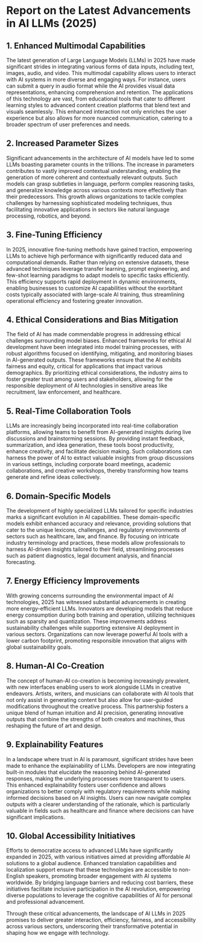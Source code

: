 # Report on the Latest Advancements in AI LLMs (2025)

## 1. Enhanced Multimodal Capabilities
The latest generation of Large Language Models (LLMs) in 2025 have made significant strides in integrating various forms of data inputs, including text, images, audio, and video. This multimodal capability allows users to interact with AI systems in more diverse and engaging ways. For instance, users can submit a query in audio format while the AI provides visual data representations, enhancing comprehension and retention. The applications of this technology are vast, from educational tools that cater to different learning styles to advanced content creation platforms that blend text and visuals seamlessly. This enhanced interaction not only enriches the user experience but also allows for more nuanced communication, catering to a broader spectrum of user preferences and needs.

## 2. Increased Parameter Sizes
Significant advancements in the architecture of AI models have led to some LLMs boasting parameter counts in the trillions. The increase in parameters contributes to vastly improved contextual understanding, enabling the generation of more coherent and contextually relevant outputs. Such models can grasp subtleties in language, perform complex reasoning tasks, and generalize knowledge across various contexts more effectively than their predecessors. This growth allows organizations to tackle complex challenges by harnessing sophisticated modeling techniques, thus facilitating innovative applications in sectors like natural language processing, robotics, and beyond.

## 3. Fine-Tuning Efficiency
In 2025, innovative fine-tuning methods have gained traction, empowering LLMs to achieve high performance with significantly reduced data and computational demands. Rather than relying on extensive datasets, these advanced techniques leverage transfer learning, prompt engineering, and few-shot learning paradigms to adapt models to specific tasks efficiently. This efficiency supports rapid deployment in dynamic environments, enabling businesses to customize AI capabilities without the exorbitant costs typically associated with large-scale AI training, thus streamlining operational efficiency and fostering greater innovation.

## 4. Ethical Considerations and Bias Mitigation
The field of AI has made commendable progress in addressing ethical challenges surrounding model biases. Enhanced frameworks for ethical AI development have been integrated into model training processes, with robust algorithms focused on identifying, mitigating, and monitoring biases in AI-generated outputs. These frameworks ensure that the AI exhibits fairness and equity, critical for applications that impact various demographics. By prioritizing ethical considerations, the industry aims to foster greater trust among users and stakeholders, allowing for the responsible deployment of AI technologies in sensitive areas like recruitment, law enforcement, and healthcare.

## 5. Real-Time Collaboration Tools
LLMs are increasingly being incorporated into real-time collaboration platforms, allowing teams to benefit from AI-generated insights during live discussions and brainstorming sessions. By providing instant feedback, summarization, and idea generation, these tools boost productivity, enhance creativity, and facilitate decision making. Such collaborations can harness the power of AI to extract valuable insights from group discussions in various settings, including corporate board meetings, academic collaborations, and creative workshops, thereby transforming how teams generate and refine ideas collectively.

## 6. Domain-Specific Models
The development of highly specialized LLMs tailored for specific industries marks a significant evolution in AI capabilities. These domain-specific models exhibit enhanced accuracy and relevance, providing solutions that cater to the unique lexicons, challenges, and regulatory environments of sectors such as healthcare, law, and finance. By focusing on intricate industry terminology and practices, these models allow professionals to harness AI-driven insights tailored to their field, streamlining processes such as patient diagnostics, legal document analysis, and financial forecasting.

## 7. Energy Efficiency Improvements
With growing concerns surrounding the environmental impact of AI technologies, 2025 has witnessed substantial advancements in creating more energy-efficient LLMs. Innovators are developing models that reduce energy consumption during both training and operation, utilizing techniques such as sparsity and quantization. These improvements address sustainability challenges while supporting extensive AI deployment in various sectors. Organizations can now leverage powerful AI tools with a lower carbon footprint, promoting responsible innovation that aligns with global sustainability goals.

## 8. Human-AI Co-Creation
The concept of human-AI co-creation is becoming increasingly prevalent, with new interfaces enabling users to work alongside LLMs in creative endeavors. Artists, writers, and musicians can collaborate with AI tools that not only assist in generating content but also allow for user-guided modifications throughout the creative process. This partnership fosters a unique blend of human intuition and AI precision, generating innovative outputs that combine the strengths of both creators and machines, thus reshaping the future of art and design.

## 9. Explainability Features
In a landscape where trust in AI is paramount, significant strides have been made to enhance the explainability of LLMs. Developers are now integrating built-in modules that elucidate the reasoning behind AI-generated responses, making the underlying processes more transparent to users. This enhanced explainability fosters user confidence and allows organizations to better comply with regulatory requirements while making informed decisions based on AI insights. Users can now navigate complex outputs with a clearer understanding of the rationale, which is particularly valuable in fields such as healthcare and finance where decisions can have significant implications.

## 10. Global Accessibility Initiatives
Efforts to democratize access to advanced LLMs have significantly expanded in 2025, with various initiatives aimed at providing affordable AI solutions to a global audience. Enhanced translation capabilities and localization support ensure that these technologies are accessible to non-English speakers, promoting broader engagement with AI systems worldwide. By bridging language barriers and reducing cost barriers, these initiatives facilitate inclusive participation in the AI revolution, empowering diverse populations to leverage the cognitive capabilities of AI for personal and professional advancement.

Through these critical advancements, the landscape of AI LLMs in 2025 promises to deliver greater interaction, efficiency, fairness, and accessibility across various sectors, underscoring their transformative potential in shaping how we engage with technology.